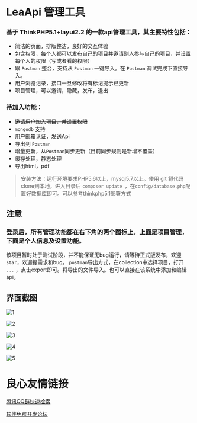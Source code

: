 LeaApi 管理工具 
===============

### 基于 ThinkPHP5.1+layui2.2 的一款api管理工具，其主要特性包括：

 + 简洁的页面，排版整洁，良好的交互体验
 + 包含权限，每个人都可以发布自己的项目并邀请别人参与自己的项目，并设置每个人的权限（写或者看的权限）
 + 跟 `Postman` 整合，支持从 `Postman` 一键导入。在 `Postman` 调试完成下直接导入。
 + 用户浏览记录，接口一旦修改将有标记提示已更新
 + 项目管理，可以邀请，隐藏，发布，退出

### 待加入功能：

 + ~~邀请用户加入项目，并设置权限~~
 + `mongodb` 支持
 + 用户邮箱认证，发送Api
 + 导出到 `Postman`
 + 增量更新，从`Postman`同步更新（目前同步规则是新增不覆盖）
 + 缓存处理，静态处理
 + 导出html，pdf


> 安装方法：运行环境要求PHP5.6以上，mysql5.7以上。使用 git 将代码clone到本地，进入目录后 `composer update `，在`config/database.php`配置好数据库即可。可以参考thinkphp5.1部署方式


## 注意
### 登录后，所有管理功能都在右下角的两个图标上，上面是项目管理，下面是个人信息及设置功能。
该项目暂时处于测试阶段，并不能保证无bug运行，请等待正式版发布，欢迎`star`，欢迎提需求和bug。
`postman`导出方式，在collection中选择项目，打开 `...` ，点击export即可。将导出的文件导入。也可以直接在该系统中添加和编辑api。 

## 界面截图
![1](/public/1.png "1")

![2](/public/2.png "2")

![3](/public/3.png "3")

![4](/public/4.png "4")

![5](/public/5.png "5")


 # 良心友情链接

[腾讯QQ群快速检索](http://u.720life.cn/s/8cf73f7c)

[软件免费开发论坛](http://u.720life.cn/s/bbb01dc0)